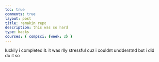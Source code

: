 ```yaml
---
toc: true
comments: true
layout: post
title: remakin repo
description: this was so hard
type: hacks
courses: { compsci: {week: 2} }
---
```


luckily i completed it. it was rlly stressful cuz i couldnt undderstnd but i did do it so
